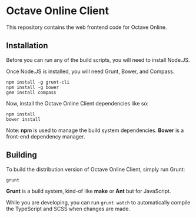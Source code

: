 Octave Online Client
====================

This repository contains the web frontend code for Octave Online.

## Installation

Before you can run any of the build scripts, you will need to install Node.JS.

Once Node.JS is installed, you will need Grunt, Bower, and Compass.

    npm install -g grunt-cli
    npm install -g bower
    gem install compass

Now, install the Octave Online Client dependencies like so:

    npm install
    bower install

Note:
**npm** is used to manage the build system dependencies.
**Bower** is a front-end dependency manager.

## Building

To build the distribution version of Octave Online Client, simply run Grunt:

    grunt

**Grunt** is a build system, kind-of like **make** or **Ant** but for JavaScript.

While you are developing, you can run `grunt watch` to automatically compile the TypeScript and SCSS when changes are made.
